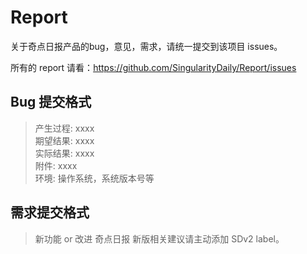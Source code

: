 Report
======

关于奇点日报产品的bug，意见，需求，请统一提交到该项目 issues。

所有的 report 请看：https://github.com/SingularityDaily/Report/issues

Bug 提交格式
------

> 产生过程: xxxx  
> 期望结果: xxxx  
> 实际结果: xxxx  
> 附件: xxxx  
> 环境: 操作系统，系统版本号等  

需求提交格式
------

> 新功能 or 改进
奇点日报 新版相关建议请主动添加 SDv2 label。
